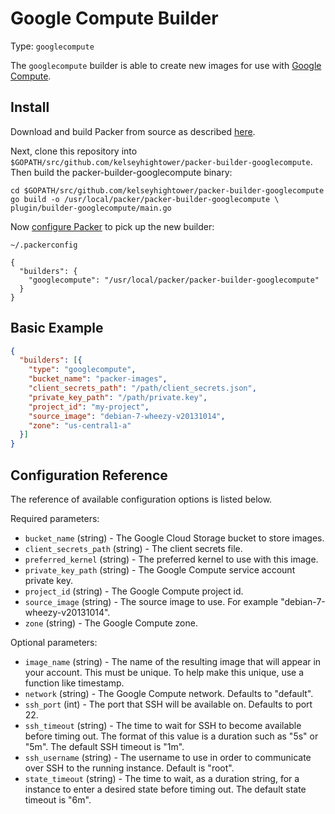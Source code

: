 # Google Compute Builder

Type: `googlecompute`

The `googlecompute` builder is able to create new images for use with
[Google Compute](https://cloud.google.com/products/compute-engine).

## Install

Download and build Packer from source as described [here](https://github.com/mitchellh/packer#developing-packer).

Next, clone this repository into `$GOPATH/src/github.com/kelseyhightower/packer-builder-googlecompute`.  Then build the packer-builder-googlecompute binary:

```
cd $GOPATH/src/github.com/kelseyhightower/packer-builder-googlecompute
go build -o /usr/local/packer/packer-builder-googlecompute \
plugin/builder-googlecompute/main.go
```

Now [configure Packer](http://www.packer.io/docs/other/core-configuration.html) to pick up the new builder:

`~/.packerconfig`

```
{
  "builders": {
    "googlecompute": "/usr/local/packer/packer-builder-googlecompute"
  }
}
```

## Basic Example

```JSON
{
  "builders": [{
    "type": "googlecompute",
    "bucket_name": "packer-images",
    "client_secrets_path": "/path/client_secrets.json",
    "private_key_path": "/path/private.key",
    "project_id": "my-project",
    "source_image": "debian-7-wheezy-v20131014",
    "zone": "us-central1-a"
  }]
}
```

## Configuration Reference

The reference of available configuration options is listed below.

Required parameters:

* `bucket_name` (string) - The Google Cloud Storage bucket to store images.
* `client_secrets_path` (string) - The client secrets file.
* `preferred_kernel` (string) - The preferred kernel to use with this image.
* `private_key_path` (string) - The Google Compute service account private key.
* `project_id` (string) - The Google Compute project id.
* `source_image` (string) - The source image to use. For example "debian-7-wheezy-v20131014".
* `zone` (string) - The Google Compute zone.

Optional parameters:

* `image_name` (string) - The name of the resulting image that will appear in your account. This must be unique. To help make this unique, use a function like timestamp.
* `network` (string) - The Google Compute network. Defaults to "default".
* `ssh_port` (int) - The port that SSH will be available on. Defaults to port 22.
* `ssh_timeout` (string) - The time to wait for SSH to become available before timing out. The format of this value is a duration such as "5s" or "5m". The default SSH timeout is "1m".
* `ssh_username` (string) - The username to use in order to communicate over SSH to the running instance. Default is "root".
* `state_timeout` (string) - The time to wait, as a duration string, for a instance to enter a desired state before timing out. The default state timeout is "6m".

